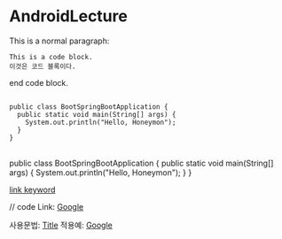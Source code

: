 # AndroidLecture

This is a normal paragraph:

    This is a code block.
    이것은 코드 블록이다.
    
end code block.

<pre>
<code>
public class BootSpringBootApplication {
  public static void main(String[] args) {
    System.out.println("Hello, Honeymon");
  }
}
</code>
</pre>

public class BootSpringBootApplication {
  public static void main(String[] args) {
    System.out.println("Hello, Honeymon");
  }
}

[link keyword][id]

[id]: URL "Optional Title here"

// code
Link: [Google][googlelink]

[googlelink]: https://google.com "Go google"


사용문법: [Title](link)
적용예: [Google](https://google.com, "google link")


